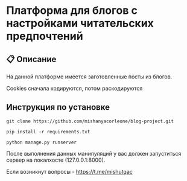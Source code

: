 # Платформа для блогов с настройками читательских предпочтений

## 📋 Описание
На данной платформе имеется заготовленные посты из блогов.

Cookies сначала кодируются, потом раскодируются

## Инструкция по установке

``
git clone https://github.com/mishanyacorleone/blog-project.git
``

``
pip install -r requirements.txt
``

``
python manage.py runserver
``

После выполнения данных манипуляций у вас должен запуститься сервер на локалхосте (127.0.0.1:8000).

Если возникнут вопросы - https://t.me/mishutqac